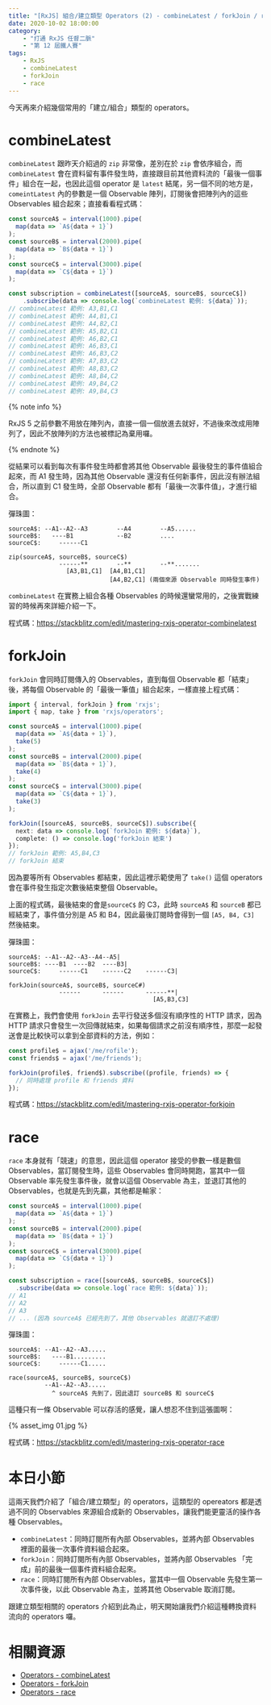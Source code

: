 ```yaml
---
title: "[RxJS] 組合/建立類型 Operators (2) - combineLatest / forkJoin / race"
date: 2020-10-02 18:00:00
category:
	- "打通 RxJS 任督二脈"
	- "第 12 屆鐵人賽"
tags:
	- RxJS
	- combineLatest
	- forkJoin
	- race
---
```


今天再來介紹幾個常用的「建立/組合」類型的 operators。

<!-- more -->

# combineLatest

`combineLatest` 跟昨天介紹過的 `zip` 非常像，差別在於 `zip` 會依序組合，而 `combineLatest` 會在資料留有事件發生時，直接跟目前其他資料流的「最後一個事件」組合在一起，也因此這個 operator 是 `latest` 結尾，另一個不同的地方是，`comeintLatest` 內的參數是一個 Observable 陣列，訂閱後會把陣列內的這些 Observables 組合起來；直接看看程式碼：

```typescript
const sourceA$ = interval(1000).pipe(
  map(data => `A${data + 1}`)
);
const sourceB$ = interval(2000).pipe(
  map(data => `B${data + 1}`)
);
const sourceC$ = interval(3000).pipe(
  map(data => `C${data + 1}`)
);

const subscription = combineLatest([sourceA$, sourceB$, sourceC$])
	.subscribe(data => console.log(`combineLatest 範例: ${data}`));
// combineLatest 範例: A3,B1,C1
// combineLatest 範例: A4,B1,C1
// combineLatest 範例: A4,B2,C1
// combineLatest 範例: A5,B2,C1
// combineLatest 範例: A6,B2,C1
// combineLatest 範例: A6,B3,C1
// combineLatest 範例: A6,B3,C2
// combineLatest 範例: A7,B3,C2
// combineLatest 範例: A8,B3,C2
// combineLatest 範例: A8,B4,C2
// combineLatest 範例: A9,B4,C2
// combineLatest 範例: A9,B4,C3
```

{% note info %}

RxJS 5 之前參數不用放在陣列內，直接一個一個放進去就好，不過後來改成用陣列了，因此不放陣列的方法也被標記為棄用囉。

{% endnote %}

從結果可以看到每次有事件發生時都會將其他 Observable 最後發生的事件值組合起來，而 A1 發生時，因為其他 Observable 還沒有任何新事件，因此沒有辦法組合，所以直到 C1 發生時，全部 Observable 都有「最後一次事件值」，才進行組合。

彈珠圖：

```
sourceA$: --A1--A2--A3        --A4        --A5......           
sourceB$:   ----B1            --B2        ....
sourceC$:     ------C1                          

zip(sourceA$, sourceB$, sourceC$)
              ------**        --**        --**.......
                [A3,B1,C1]  [A4,B1,C1]  
                            [A4,B2,C1] (兩個來源 Observable 同時發生事件)
```

`combineLatest` 在實務上組合各種 Observables 的時候還蠻常用的，之後實戰練習的時候再來詳細介紹一下。

程式碼：https://stackblitz.com/edit/mastering-rxjs-operator-combinelatest

# forkJoin

`forkJoin` 會同時訂閱傳入的 Observables，直到每個 Observable 都「結束」後，將每個 Observable 的「最後一筆值」組合起來，一樣直接上程式碼：

```typescript
import { interval, forkJoin } from 'rxjs';
import { map, take } from 'rxjs/operators';

const sourceA$ = interval(1000).pipe(
  map(data => `A${data + 1}`),
  take(5)
);
const sourceB$ = interval(2000).pipe(
  map(data => `B${data + 1}`),
  take(4)
);
const sourceC$ = interval(3000).pipe(
  map(data => `C${data + 1}`),
  take(3)
);

forkJoin([sourceA$, sourceB$, sourceC$]).subscribe({
  next: data => console.log(`forkJoin 範例: ${data}`),
  complete: () => console.log('forkJoin 結束')
});
// forkJoin 範例: A5,B4,C3
// forkJoin 結束
```

因為要等所有 Observables 都結束，因此這裡示範使用了 `take()` 這個 operators 會在事件發生指定次數後結束整個 Observable。

上面的程式碼，最後結束的會是`sourceC$` 的 C3，此時 `sourceA$` 和 `sourceB` 都已經結束了，事件值分別是 A5 和 B4，因此最後訂閱時會得到一個 `[A5, B4, C3]` 然後結束。

彈珠圖：

```
sourceA$: --A1--A2--A3--A4--A5|
sourceB$: ----B1  ----B2  ----B3|
sourceC$:     ------C1    ------C2    ------C3|

forkJoin(sourceA$, sourceB$, sourceC#)
              ------      ------      ------**|
                                        [A5,B3,C3]
```

在實務上，我們會使用 `forkJoin` 去平行發送多個沒有順序性的 HTTP 請求，因為 HTTP 請求只會發生一次回傳就結束，如果每個請求之前沒有順序性，那麼一起發送會是比較快可以拿到全部資料的方法，例如：

```typescript
const profile$ = ajax('/me/rofile');
const friends$ = ajax('/me/friends');

forkJoin(profile$, friend$).subscribe((profile, friends) => {
  // 同時處理 profile 和 friends 資料
});
```

程式碼：https://stackblitz.com/edit/mastering-rxjs-operator-forkjoin

# race

`race` 本身就有「競速」的意思，因此這個 operator 接受的參數一樣是數個 Observables，當訂閱發生時，這些 Observables 會同時開跑，當其中一個 Observable 率先發生事件後，就會以這個 Observable 為主，並退訂其他的 Observables，也就是先到先贏，其他都是輸家：

```typescript
const sourceA$ = interval(1000).pipe(
  map(data => `A${data + 1}`)
);
const sourceB$ = interval(2000).pipe(
  map(data => `B${data + 1}`)
);
const sourceC$ = interval(3000).pipe(
  map(data => `C${data + 1}`)
);

const subscription = race([sourceA$, sourceB$, sourceC$])
  .subscribe(data => console.log(`race 範例: ${data}`));
// A1
// A2
// A3
// ... (因為 sourceA$ 已經先到了，其他 Observables 就退訂不處理)
```

彈珠圖：

```
sourceA$: --A1--A2--A3.....
sourceB$:   ----B1.........
sourceC$:     ------C1.....

race(sourceA$, sourceB$, sourceC$)
          --A1--A2--A3..... 
            ^ sourceA$ 先到了，因此退訂 sourceB$ 和 sourceC$
```

這種只有一條 Observable 可以存活的感覺，讓人想忍不住到這張圖啊：

{% asset_img 01.jpg %}

程式碼：https://stackblitz.com/edit/mastering-rxjs-operator-race

# 本日小節

這兩天我們介紹了「組合/建立類型」的 operators，這類型的 opereators 都是透過不同的 Observables 來源組合成新的 Observables，讓我們能更靈活的操作各種 Observables。

- `combineLatest`：同時訂閱所有內部 Observables，並將內部 Observables 裡面的最後一次事件資料組合起來。
- `forkJoin`：同時訂閱所有內部 Observables，並將內部 Observables 「完成」前的最後一個事件資料組合起來。
- `race`：同時訂閱所有內部 Observables，當其中一個 Observable 先發生第一次事件後，以此 Observable 為主，並將其他 Observable 取消訂閱。

跟建立類型相關的 operators 介紹到此為止，明天開始讓我們介紹這種轉換資料流向的 operators 囉。

# 相關資源

- [Operators - combineLatest](https://rxjs-dev.firebaseapp.com/api/index/function/combineLatest)
- [Operators - forkJoin](https://rxjs-dev.firebaseapp.com/api/index/function/forkJoin)
- [Operators - race](https://rxjs-dev.firebaseapp.com/api/index/function/race)